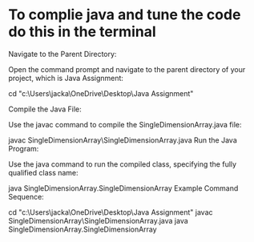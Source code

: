 # To complie java and tune the code do this in the terminal

Navigate to the Parent Directory:

Open the command prompt and navigate to the parent directory of your project, which is Java Assignment:


cd "c:\Users\jacka\OneDrive\Desktop\Java Assignment"

Compile the Java File:

Use the javac command to compile the SingleDimensionArray.java file:


javac SingleDimensionArray\SingleDimensionArray.java
Run the Java Program:

Use the java command to run the compiled class, specifying the fully qualified class name:


java SingleDimensionArray.SingleDimensionArray
Example Command Sequence:


cd "c:\Users\jacka\OneDrive\Desktop\Java Assignment"
javac SingleDimensionArray\SingleDimensionArray.java
java SingleDimensionArray.SingleDimensionArray